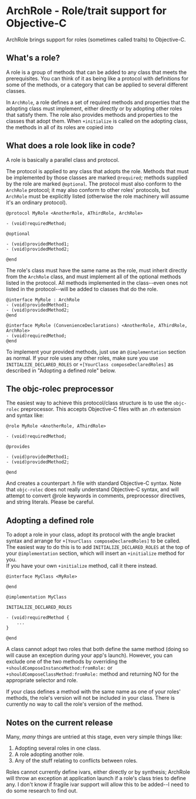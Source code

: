 ArchRole - Role/trait support for Objective-C
=============================================

ArchRole brings support for roles (sometimes called traits) to Objective-C.

What's a role?
--------------

A role is a group of methods that can be added to any class that meets the 
prerequisites.  You can think of it as being like a protocol with definitions 
for some of the methods, or a category that can be applied to several different 
classes.

In `ArchRole`, a role defines a set of required methods and properties that the 
adopting class must implement, either directly or by adopting other roles that 
satisfy them.  The role also provides methods and properties to the classes 
that adopt them.  When `+initialize` is called on the adopting class, the 
methods in all of its roles are copied into 

What does a role look like in code?
-----------------------------------

A role is basically a parallel class and protocol.

The protocol is applied to any class that adopts the role.  Methods that must 
be implemented by those classes are marked `@required`; methods supplied by the 
role are marked `@optional`.  The protocol must also conform to the `ArchRole` 
protocol; it may also conform to other roles' protocols, but `ArchRole` must be 
explicitly listed (otherwise the role machinery will assume it's an ordinary 
protocol).

    @protocol MyRole <AnotherRole, AThirdRole, ArchRole>
    
    - (void)requiredMethod;
    
    @optional
    
    - (void)providedMethod1;
    - (void)providedMethod2;
    
    @end

The role's class must have the same name as the role, must inherit directly 
from the `ArchRole` class, and must implement all of the optional methods 
listed in the protocol.  All methods implemented in the class--even ones not 
listed in the protocol--will be added to classes that do the role.

    @interface MyRole : ArchRole
    - (void)providedMethod1;
    - (void)providedMethod2;
    @end
    
    @interface MyRole (ConvenienceDeclarations) <AnotherRole, AThirdRole, ArchRole>
    - (void)requiredMethod;
    @end

To implement your provided methods, just use an `@implementation` section as 
normal.  If your role uses any other roles, make sure you use 
`INITIALIZE_DECLARED_ROLES` or `+[YourClass composeDeclaredRoles]` as described 
in "Adopting a defined role" below.

The objc-rolec preprocessor
---------------------------

The easiest way to achieve this protocol/class structure is to use the 
`objc-rolec` preprocessor.  This accepts Objective-C files with an .rh 
extension and syntax like:

    @role MyRole <AnotherRole, AThirdRole>
    
    - (void)requiredMethod;
    
    @provides
    
    - (void)providedMethod1;
    - (void)providedMethod2;
    
    @end

And creates a counterpart .h file with standard Objective-C syntax.  Note that 
`objc-rolec` does not really understand Objective-C syntax, and will attempt to 
convert @role keywords in comments, preprocessor directives, and string 
literals.  Please be careful.

Adopting a defined role
-----------------------

To adopt a role in your class, adopt its protocol with the angle bracket syntax 
and arrange for `+[YourClass composeDeclaredRoles]` to be called.  The easiest 
way to do this is to add `INITIALIZE_DECLARED_ROLES` at the top of your 
`@implementation` section, which will insert an `+initialize` method for you.  
If you have your own `+initialize` method, call it there instead.

    @interface MyClass <MyRole>
    
    @end
    
    @implementation MyClass
    
    INITIALIZE_DECLARED_ROLES
    
    - (void)requiredMethod {
        ...
    }
    
    @end

A class cannot adopt two roles that both define the same method (doing so will 
cause an exception during your app's launch).  However, you can exclude one of 
the two methods by overriding the `+shouldComposeInstanceMethod:fromRole:` or 
`+shouldComposeClassMethod:fromRole:` method and returning NO for the 
appropriate selector and role.

If your class defines a method with the same name as one of your roles' 
methods, the role's version will not be included in your class.  There is 
currently no way to call the role's version of the method.

Notes on the current release
----------------------------

Many, *many* things are untried at this stage, even very simple things like:

1. Adopting several roles in one class.
2. A role adopting another role.
3. Any of the stuff relating to conflicts between roles.

Roles cannot currently define ivars, either directly or by synthesis; ArchRole 
will throw an exception at application launch if a role's class tries to define 
any.  I don't know if fragile ivar support will allow this to be added--I need 
to do some research to find out.
